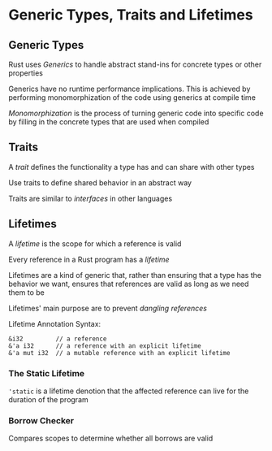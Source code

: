 # Generic Types, Traits and Lifetimes

## Generic Types
Rust uses _Generics_ to handle abstract stand-ins for concrete types or other
properties

Generics have no runtime performance implications. This is achieved by
performing monomorphization of the code using generics at compile time

_Monomorphization_ is the process of turning generic code into specific
code by filling in the concrete types that are used when compiled

## Traits
A _trait_ defines the functionality a type has and can share with other types

Use traits to define shared behavior in an abstract way

Traits are similar to _interfaces_ in other languages

## Lifetimes
A _lifetime_ is the scope for which a reference is valid

Every reference in a Rust program has a _lifetime_

Lifetimes are a kind of generic that, rather than ensuring that a type has 
the behavior we want, ensures that references are valid as long as we need
them to be

Lifetimes' main purpose are to prevent _dangling references_

Lifetime Annotation Syntax:
```
&i32         // a reference
&'a i32      // a reference with an explicit lifetime
&'a mut i32  // a mutable reference with an explicit lifetime
```

### The Static Lifetime

`'static` is a lifetime denotion that the affected reference can live for the
duration of the program

### Borrow Checker

Compares scopes to determine whether all borrows are valid
